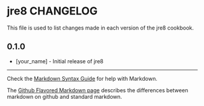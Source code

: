 jre8 CHANGELOG
==============

This file is used to list changes made in each version of the jre8 cookbook.

0.1.0
-----
- [your_name] - Initial release of jre8

- - -
Check the [Markdown Syntax Guide](http://daringfireball.net/projects/markdown/syntax) for help with Markdown.

The [Github Flavored Markdown page](http://github.github.com/github-flavored-markdown/) describes the differences between markdown on github and standard markdown.

